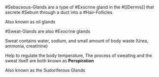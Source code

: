#Sebaceous-Glands are a type of #Exocrine gland in the #[[Dermis]] that secrete #Sebum through a duct into a #Hair-Follicles 

Also known as oil glands

#Sweat-Glands are also #Exocrine glands

Sweat contains water, sodium, and small amount of body waste (Urea, ammonia, creatinine)

Help to regulate the body temperature, The process of sweating and the sweat itself are both known as **Perspiration** 

Also known as the Sudoriferous Glands